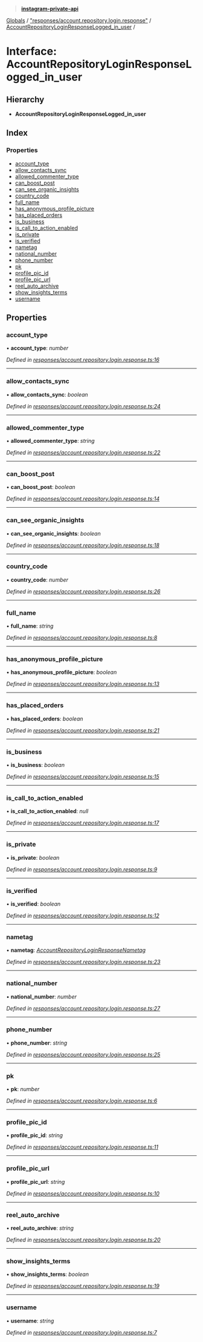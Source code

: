 > **[instagram-private-api](../README.md)**

[Globals](../README.md) / ["responses/account.repository.login.response"](../modules/_responses_account_repository_login_response_.md) / [AccountRepositoryLoginResponseLogged_in_user](_responses_account_repository_login_response_.accountrepositoryloginresponselogged_in_user.md) /

# Interface: AccountRepositoryLoginResponseLogged_in_user

## Hierarchy

* **AccountRepositoryLoginResponseLogged_in_user**

## Index

### Properties

* [account_type](_responses_account_repository_login_response_.accountrepositoryloginresponselogged_in_user.md#account_type)
* [allow_contacts_sync](_responses_account_repository_login_response_.accountrepositoryloginresponselogged_in_user.md#allow_contacts_sync)
* [allowed_commenter_type](_responses_account_repository_login_response_.accountrepositoryloginresponselogged_in_user.md#allowed_commenter_type)
* [can_boost_post](_responses_account_repository_login_response_.accountrepositoryloginresponselogged_in_user.md#can_boost_post)
* [can_see_organic_insights](_responses_account_repository_login_response_.accountrepositoryloginresponselogged_in_user.md#can_see_organic_insights)
* [country_code](_responses_account_repository_login_response_.accountrepositoryloginresponselogged_in_user.md#country_code)
* [full_name](_responses_account_repository_login_response_.accountrepositoryloginresponselogged_in_user.md#full_name)
* [has_anonymous_profile_picture](_responses_account_repository_login_response_.accountrepositoryloginresponselogged_in_user.md#has_anonymous_profile_picture)
* [has_placed_orders](_responses_account_repository_login_response_.accountrepositoryloginresponselogged_in_user.md#has_placed_orders)
* [is_business](_responses_account_repository_login_response_.accountrepositoryloginresponselogged_in_user.md#is_business)
* [is_call_to_action_enabled](_responses_account_repository_login_response_.accountrepositoryloginresponselogged_in_user.md#is_call_to_action_enabled)
* [is_private](_responses_account_repository_login_response_.accountrepositoryloginresponselogged_in_user.md#is_private)
* [is_verified](_responses_account_repository_login_response_.accountrepositoryloginresponselogged_in_user.md#is_verified)
* [nametag](_responses_account_repository_login_response_.accountrepositoryloginresponselogged_in_user.md#nametag)
* [national_number](_responses_account_repository_login_response_.accountrepositoryloginresponselogged_in_user.md#national_number)
* [phone_number](_responses_account_repository_login_response_.accountrepositoryloginresponselogged_in_user.md#phone_number)
* [pk](_responses_account_repository_login_response_.accountrepositoryloginresponselogged_in_user.md#pk)
* [profile_pic_id](_responses_account_repository_login_response_.accountrepositoryloginresponselogged_in_user.md#profile_pic_id)
* [profile_pic_url](_responses_account_repository_login_response_.accountrepositoryloginresponselogged_in_user.md#profile_pic_url)
* [reel_auto_archive](_responses_account_repository_login_response_.accountrepositoryloginresponselogged_in_user.md#reel_auto_archive)
* [show_insights_terms](_responses_account_repository_login_response_.accountrepositoryloginresponselogged_in_user.md#show_insights_terms)
* [username](_responses_account_repository_login_response_.accountrepositoryloginresponselogged_in_user.md#username)

## Properties

###  account_type

• **account_type**: *number*

*Defined in [responses/account.repository.login.response.ts:16](https://github.com/dilame/instagram-private-api/blob/e9c516c/src/responses/account.repository.login.response.ts#L16)*

___

###  allow_contacts_sync

• **allow_contacts_sync**: *boolean*

*Defined in [responses/account.repository.login.response.ts:24](https://github.com/dilame/instagram-private-api/blob/e9c516c/src/responses/account.repository.login.response.ts#L24)*

___

###  allowed_commenter_type

• **allowed_commenter_type**: *string*

*Defined in [responses/account.repository.login.response.ts:22](https://github.com/dilame/instagram-private-api/blob/e9c516c/src/responses/account.repository.login.response.ts#L22)*

___

###  can_boost_post

• **can_boost_post**: *boolean*

*Defined in [responses/account.repository.login.response.ts:14](https://github.com/dilame/instagram-private-api/blob/e9c516c/src/responses/account.repository.login.response.ts#L14)*

___

###  can_see_organic_insights

• **can_see_organic_insights**: *boolean*

*Defined in [responses/account.repository.login.response.ts:18](https://github.com/dilame/instagram-private-api/blob/e9c516c/src/responses/account.repository.login.response.ts#L18)*

___

###  country_code

• **country_code**: *number*

*Defined in [responses/account.repository.login.response.ts:26](https://github.com/dilame/instagram-private-api/blob/e9c516c/src/responses/account.repository.login.response.ts#L26)*

___

###  full_name

• **full_name**: *string*

*Defined in [responses/account.repository.login.response.ts:8](https://github.com/dilame/instagram-private-api/blob/e9c516c/src/responses/account.repository.login.response.ts#L8)*

___

###  has_anonymous_profile_picture

• **has_anonymous_profile_picture**: *boolean*

*Defined in [responses/account.repository.login.response.ts:13](https://github.com/dilame/instagram-private-api/blob/e9c516c/src/responses/account.repository.login.response.ts#L13)*

___

###  has_placed_orders

• **has_placed_orders**: *boolean*

*Defined in [responses/account.repository.login.response.ts:21](https://github.com/dilame/instagram-private-api/blob/e9c516c/src/responses/account.repository.login.response.ts#L21)*

___

###  is_business

• **is_business**: *boolean*

*Defined in [responses/account.repository.login.response.ts:15](https://github.com/dilame/instagram-private-api/blob/e9c516c/src/responses/account.repository.login.response.ts#L15)*

___

###  is_call_to_action_enabled

• **is_call_to_action_enabled**: *null*

*Defined in [responses/account.repository.login.response.ts:17](https://github.com/dilame/instagram-private-api/blob/e9c516c/src/responses/account.repository.login.response.ts#L17)*

___

###  is_private

• **is_private**: *boolean*

*Defined in [responses/account.repository.login.response.ts:9](https://github.com/dilame/instagram-private-api/blob/e9c516c/src/responses/account.repository.login.response.ts#L9)*

___

###  is_verified

• **is_verified**: *boolean*

*Defined in [responses/account.repository.login.response.ts:12](https://github.com/dilame/instagram-private-api/blob/e9c516c/src/responses/account.repository.login.response.ts#L12)*

___

###  nametag

• **nametag**: *[AccountRepositoryLoginResponseNametag](_responses_account_repository_login_response_.accountrepositoryloginresponsenametag.md)*

*Defined in [responses/account.repository.login.response.ts:23](https://github.com/dilame/instagram-private-api/blob/e9c516c/src/responses/account.repository.login.response.ts#L23)*

___

###  national_number

• **national_number**: *number*

*Defined in [responses/account.repository.login.response.ts:27](https://github.com/dilame/instagram-private-api/blob/e9c516c/src/responses/account.repository.login.response.ts#L27)*

___

###  phone_number

• **phone_number**: *string*

*Defined in [responses/account.repository.login.response.ts:25](https://github.com/dilame/instagram-private-api/blob/e9c516c/src/responses/account.repository.login.response.ts#L25)*

___

###  pk

• **pk**: *number*

*Defined in [responses/account.repository.login.response.ts:6](https://github.com/dilame/instagram-private-api/blob/e9c516c/src/responses/account.repository.login.response.ts#L6)*

___

###  profile_pic_id

• **profile_pic_id**: *string*

*Defined in [responses/account.repository.login.response.ts:11](https://github.com/dilame/instagram-private-api/blob/e9c516c/src/responses/account.repository.login.response.ts#L11)*

___

###  profile_pic_url

• **profile_pic_url**: *string*

*Defined in [responses/account.repository.login.response.ts:10](https://github.com/dilame/instagram-private-api/blob/e9c516c/src/responses/account.repository.login.response.ts#L10)*

___

###  reel_auto_archive

• **reel_auto_archive**: *string*

*Defined in [responses/account.repository.login.response.ts:20](https://github.com/dilame/instagram-private-api/blob/e9c516c/src/responses/account.repository.login.response.ts#L20)*

___

###  show_insights_terms

• **show_insights_terms**: *boolean*

*Defined in [responses/account.repository.login.response.ts:19](https://github.com/dilame/instagram-private-api/blob/e9c516c/src/responses/account.repository.login.response.ts#L19)*

___

###  username

• **username**: *string*

*Defined in [responses/account.repository.login.response.ts:7](https://github.com/dilame/instagram-private-api/blob/e9c516c/src/responses/account.repository.login.response.ts#L7)*